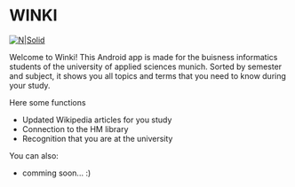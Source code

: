 # WINKI

[![N|Solid](http://fs5.directupload.net/images/161117/x7g8xh4s.png)](https://nodesource.com/products/nsolid)

Welcome to Winki! 
This Android app is made for the buisness informatics students of the university of applied sciences munich. Sorted by semester and subject, it shows you all topics and terms that you need to know during your study.

Here some functions

  - Updated Wikipedia articles for you study
  - Connection to the HM library
  - Recognition that you are at the university

You can also:
  - comming soon... :)






